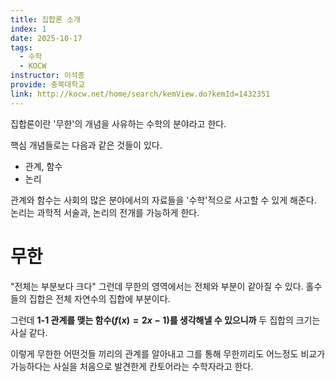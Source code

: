 ```yaml
---
title: 집합론 소개
index: 1
date: 2025-10-17
tags:
  - 수학
  - KOCW
instructor: 이석종
provide: 충북대학교
link: http://kocw.net/home/search/kemView.do?kemId=1432351
---
```


집합론이란 '무한'의 개념을 사유하는 수학의 분야라고 한다.

핵심 개념들로는 다음과 같은 것들이 있다.

- 관계, 함수
- 논리

관계와 함수는 사회의 많은 분야에서의 자료들을 '수학'적으로 사고할 수 있게 해준다.
논리는 과학적 서술과, 논리의 전개를 가능하게 한다.

# 무한

"전체는 부분보다 크다"
그런데 무한의 영역에서는 전체와 부분이 같아질 수 있다.
홀수들의 집합은 전체 자연수의 집합에 부분이다.

그런데 **1-1 관계를 맺는 함수($f(x)=2x-1$)를 생각해낼 수 있으니까** 두 집합의 크기는 사실 같다.

이렇게 무한한 어떤것들 끼리의 관계를 알아내고 그를 통해 무한끼리도 어느정도 비교가 가능하다는 사실을 처음으로 발견한게 칸토어라는 수학자라고 한다.
